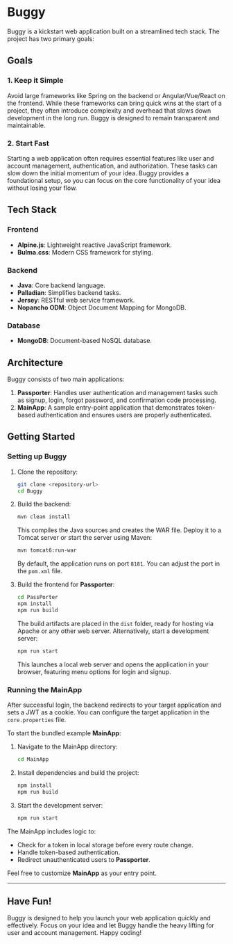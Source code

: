 # Buggy

Buggy is a kickstart web application built on a streamlined tech stack. The project has two primary goals:

## Goals

### **1. Keep it Simple**
Avoid large frameworks like Spring on the backend or Angular/Vue/React on the frontend. While these frameworks can bring quick wins at the start of a project, they often introduce complexity and overhead that slows down development in the long run. Buggy is designed to remain transparent and maintainable.

### **2. Start Fast**
Starting a web application often requires essential features like user and account management, authentication, and authorization. These tasks can slow down the initial momentum of your idea. Buggy provides a foundational setup, so you can focus on the core functionality of your idea without losing your flow.

## Tech Stack

### **Frontend**
- **Alpine.js**: Lightweight reactive JavaScript framework.
- **Bulma.css**: Modern CSS framework for styling.

### **Backend**
- **Java**: Core backend language.
- **Palladian**: Simplifies backend tasks.
- **Jersey**: RESTful web service framework.
- **Nopancho ODM**: Object Document Mapping for MongoDB.

### **Database**
- **MongoDB**: Document-based NoSQL database.

## Architecture
Buggy consists of two main applications:

1. **Passporter**: Handles user authentication and management tasks such as signup, login, forgot password, and confirmation code processing.
2. **MainApp**: A sample entry-point application that demonstrates token-based authentication and ensures users are properly authenticated.

## Getting Started

### **Setting up Buggy**
1. Clone the repository:
   ```bash
   git clone <repository-url>
   cd Buggy
   ```

2. Build the backend:
   ```bash
   mvn clean install
   ```
   This compiles the Java sources and creates the WAR file. Deploy it to a Tomcat server or start the server using Maven:
   ```bash
   mvn tomcat6:run-war
   ```
   By default, the application runs on port `8181`. You can adjust the port in the `pom.xml` file.

3. Build the frontend for **Passporter**:
   ```bash
   cd PassPorter
   npm install
   npm run build
   ```
   The build artifacts are placed in the `dist` folder, ready for hosting via Apache or any other web server. Alternatively, start a development server:
   ```bash
   npm run start
   ```
   This launches a local web server and opens the application in your browser, featuring menu options for login and signup.

### **Running the MainApp**
After successful login, the backend redirects to your target application and sets a JWT as a cookie. You can configure the target application in the `core.properties` file.

To start the bundled example **MainApp**:

1. Navigate to the MainApp directory:
   ```bash
   cd MainApp
   ```

2. Install dependencies and build the project:
   ```bash
   npm install
   npm run build
   ```

3. Start the development server:
   ```bash
   npm run start
   ```

The MainApp includes logic to:
- Check for a token in local storage before every route change.
- Handle token-based authentication.
- Redirect unauthenticated users to **Passporter**.

Feel free to customize **MainApp** as your entry point.

---

## Have Fun!
Buggy is designed to help you launch your web application quickly and effectively. Focus on your idea and let Buggy handle the heavy lifting for user and account management. Happy coding!